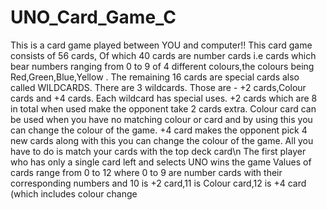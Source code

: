 # UNO_Card_Game_C

This is a card game played between YOU and computer!! 
This card game consists of 56 cards, Of which 40 cards are number cards i.e cards which bear numbers ranging from 0 to 9 of 4 different colours,the colours being Red,Green,Blue,Yellow .
The remaining 16 cards are special cards also called WILDCARDS. There are 3 wildcards. Those are - +2 cards,Colour cards and +4 cards.
Each wildcard has  special uses. +2 cards which are 8 in total when used make the opponent take 2 cards extra. Colour card can be used when you have no matching colour or card and by using this you can change the colour of the game. +4 card makes the opponent pick 4 new cards along with this you can change the colour of the game.
All you have to do is match your cards with the top deck card\n The first player who has only a single card left and selects UNO wins the game
Values of cards range from 0 to 12 where 0 to 9 are number cards with their corresponding numbers and 10 is +2 card,11 is Colour card,12 is +4 card (which includes colour change



